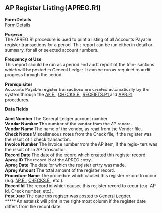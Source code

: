 ##  AP Register Listing (APREG.R1)

<PageHeader />

**Form Details**  
[ Form Details ](APREG-R1-1/README.md)   

**Purpose**  
The APREG.R1 procedure is used to print a listing of all Accounts Payable
register transactions for a period. This report can be run either in detail or
summary, for all or selected account numbers.

**Frequency of Use**  
This report should be run as a period end audit report of the tran- sactions
which will be posted to General Ledger. It can be run as required to audit
progress through the period.

**Prerequisites**  
Accounts Payable register transactions are created automatically by the system through the [ AP.E ](../../../../rover/AP-OVERVIEW/AP-ENTRY/AP-E/README.md) , [ CHECKS.E ](../../AP-ENTRY/CHECKS-E/README.md) , [ RECEIPTS.P1 ](../../../PUR-OVERVIEW/PUR-PROCESS/RECEIPTS-P1/README.md) and [ APR.P1 ](../../../../rover/AP-OVERVIEW/AP-PROCESS/APR-P1/README.md) procedures. 

**Data Fields**

**Acct Number** The General Ledger account number.  
**Vendor Number** The number of the vendor from the AP record.  
**Vendor Name** The name of the vendor, as read from the Vendor file.  
**Check Notes** Miscellaneous notes from the Check file, if the register was
the result of a check transaction.  
**Invoice Number** The invoice number from the AP item, if the regis- ters was
the result of an AP transaction.  
**Record Date** The date of the record which created this register record.  
**Apreg ID** The record id of the APREG entry.  
**Apreg Date** The date for which the register entry was made.  
**Apreg Amount** The total amount of the register record.  
**Procedure Name** The procedure which caused this register record to occur (e.g. [ AP.E ](../../../../rover/AP-OVERVIEW/AP-ENTRY/AP-E/README.md) , [ CHECKS.E ](../../AP-ENTRY/CHECKS-E/README.md) , etc.).   
**Record Id** The record id which caused this register record to occur (e.g.
AP id, Check number, etc.).  
**Post Date** The date this register was posted to General Legder.  
***** An asterisk will print in the right-most column if the register date
differs from the record date.  
  
<badge text= "Version 8.10.57" vertical="middle" />

<PageFooter />